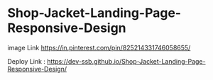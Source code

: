 # Shop-Jacket-Landing-Page-Responsive-Design

image Link https://in.pinterest.com/pin/825214331746058655/

Deploy Link : https://dev-ssb.github.io/Shop-Jacket-Landing-Page-Responsive-Design/
